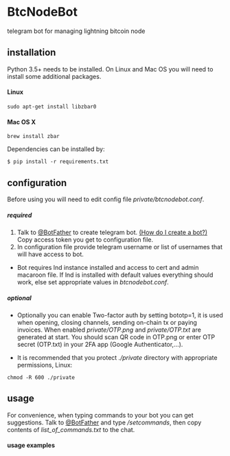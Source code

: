 # BtcNodeBot
telegram bot for managing lightning bitcoin node

## installation
Python 3.5+ needs to be installed. On Linux and Mac OS you will need to install some additional packages.
#### Linux
```
sudo apt-get install libzbar0
```
#### Mac OS X
```
brew install zbar
```

Dependencies can be installed by:
```
$ pip install -r requirements.txt
```

## configuration
Before using you will need to edit config file *private/btcnodebot.conf*.
##### required
1. Talk to [@BotFather](https://telegram.me/botfather) to create telegram bot. [(How do I create a bot?)](https://core.telegram.org/bots#3-how-do-i-create-a-bot)
Copy access token you get to configuration file.
2. In configuration file provide telegram username or list of usernames that will have access to bot.

- Bot requires lnd instance installed and access to cert and admin macaroon file. 
If lnd is installed with default values everything should work, else set appropriate values in *btcnodebot.conf*.

##### optional
- Optionally you can enable Two-factor auth by setting bototp=1,
it is used when opening, closing channels, sending on-chain tx or paying invoices. 
When enabled *private/OTP.png* and *private/OTP.txt* are generated at start.
You should scan QR code in OTP.png or enter OTP secret (OTP.txt) in your 2FA app (Google Authenticator,...).

- It is recommended that you protect *./private* directory with appropriate permissions, Linux:
```
chmod -R 600 ./private
```

## usage
For convenience, when typing commands to your bot you can get suggestions.
Talk to [@BotFather](https://telegram.me/botfather) and type */setcommands*, then copy contents of *list_of_commands.txt* to the chat.

#### usage examples
